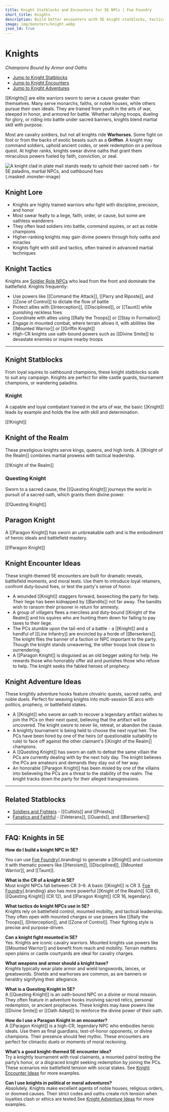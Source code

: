 ```yaml
---
title: Knight Statblocks and Encounters for 5E NPCs | Foe Foundry
short_title: Knights
description: Build better encounters with 5E knight statblocks, tactics, and adventure ideas. From loyal retainers to divine oathsworn champions, these martial NPCs bring honor and steel to your campaign.
image: img/monsters/knight.webp
json_ld: true
---
```


# Knights

*Champions Bound by Armor and Oaths*

- [Jump to Knight Statblocks](#knight-statblocks)
- [Jump to Knight Encounters](#knight-encounter-ideas)
- [Jump to Knight Adventures](#knight-adventure-ideas)

[[Knights]] are elite warriors sworn to serve a cause greater than themselves. Many serve monarchs, faiths, or noble houses, while others pursue their own ideals. They are trained from youth in the arts of war, steeped in honor, and armored for battle. Whether rallying troops, dueling for glory, or riding into battle under sacred banners, knights blend martial skill with purpose.

Most are cavalry soldiers, but not all knights ride **Warhorses**. Some fight on foot or from the backs of exotic beasts such as a **Griffon**. A knight may command soldiers, uphold ancient codes, or seek redemption on a perilous quest. At higher ranks, knights swear divine oaths that grant them miraculous powers fueled by faith, conviction, or zeal.

![A knight clad in plate mail stands ready to uphold their sacred oath - for 5E paladins, martial NPCs, and oathbound foes](../img/monsters/knight.webp){.masked .monster-image}

## Knight Lore

- Knights are highly trained warriors who fight with discipline, precision, and honor
- Most swear fealty to a liege, faith, order, or cause, but some are oathless wanderers
- They often lead soldiers into battle, command squires, or act as noble champions
- Higher-ranking knights may gain divine powers through holy oaths and miracles
- Knights fight with skill and tactics, often trained in advanced martial techniques

## Knight Tactics

Knights are [Soldier Role NPCs](../topics/monster_roles.md#soldier) who lead from the front and dominate the battlefield. Knights frequently:

- Use powers like [[Command the Attack]], [[Parry and Riposte]], and [[Zone of Control]] to dictate the flow of battle
- Protect allies with [[Interception]], [[Disciplined]], or [[Taunt]] while punishing reckless foes
- Coordinate with allies using [[Rally the Troops]] or [[Stay in Formation]]
- Engage in mounted combat, where terrain allows it, with abilities like [[Mounted Warrior]] or [[Griffin Knight]]
- High-CR knights use oath-bound powers such as [[Divine Smite]] to devastate enemies or inspire nearby troops

---

## Knight Statblocks

From loyal squires to oathbound champions, these knight statblocks scale to suit any campaign. Knights are perfect for elite castle guards, tournament champions, or wandering paladins.

### Knight

A capable and loyal combatant trained in the arts of war, the basic [[Knight]] leads by example and holds the line with skill and determination.

[[!Knight]]

## Knight of the Realm

These prestigious knights serve kings, queens, and high lords. A [[Knight of the Realm]] combines martial prowess with tactical leadership.

[[!Knight of the Realm]]

### Questing Knight

Sworn to a sacred cause, the [[Questing Knight]] journeys the world in pursuit of a sacred oath, which grants them divine power.

[[!Questing Knight]]

## Paragon Knight

A [[Paragon Knight]] has sworn an unbreakable oath and is the embodiment of heroic ideals and battlefield mastery.

[[!Paragon Knight]]

## Knight Encounter Ideas

These knight-themed 5E encounters are built for dramatic reveals, battlefield moments, and moral tests. Use them to introduce loyal retainers, confront duty-bound foes, or test the party's sense of honor.

- A wounded [[Knight]] staggers forward, beseeching the party for help. Their liege has been kidnapped by [[Bandits]] not far away. The bandits wish to ransom their prisoner in return for amnesty.
- A group of villagers flees a merciless and duty-bound [[Knight of the Realm]] and his squires who are hunting them down for failing to pay taxes to their liege.
- The PCs stumble upon the tail-end of a battle - a [[Knight]] and a handful of [[Line Infantry]] are encircled by a horde of [[Berserkers]]. The knight flies the banner of a faction or NPC important to the party. Though the knight stands unwavering, the other troops look close to surrendering.
- A [[Paragon Knight]] is disguised as an old begger asking for help. He rewards those who honorably offer aid and punishes those who refuse to help. The knight seeks the fabled heroes of prophecy.

## Knight Adventure Ideas

These knightly adventure hooks feature chivalric quests, sacred oaths, and noble duels. Perfect for weaving knights into multi-session 5E arcs with politics, prophecy, or battlefield stakes.

- A [[Knight]] who swore an oath to recover a legendary artifact wishes to join the PCs on their next quest, believing that the artifact will be uncovered. The knight swore to never lie, retreat, or abandon the cause. 
- A knightly tournament is being held to choose the next royal heir. The PCs have been hired by one of the heirs (of questionable suitability to rule) to face off against the other claimant's [[Knight of the Realm]] champions.
- A [[Questing Knight]] has sworn an oath to defeat the same villain the PCs are currently dealing with by the next holy day. The knight believes the PCs are amateurs and demands they stay out of her way.
- An honorable [[Paragon Knight]] has been misled by one of the villains into believeing the PCs are a threat to the stability of the realm. The knight tracks down the party for their alleged transgressions.

---

## Related Statblocks

- [Soldiers and Fighters](../families/soldiers_and_fighters.md) - [[Cultists]] and [[Priests]]
- [Fanatics and Faithful](../families/fanatics_and_faithful.md) - [[Veterans]], [[Guards]], and [[Berserkers]]

---

## FAQ: Knights in 5E

**How do I build a knight NPC in 5E?**  

You can use [Foe Foundry](../index.md){.branding} to generate a [[Knight]] and customize it with thematic powers like [[Heroism]], [[Disciplined]], [[Mounted Warrior]], and [[Taunt]].

**What is the CR of a knight in 5E?**  
Most knight NPCs fall between CR 3–9. A basic [[Knight]] is CR 3. [Foe Foundry](../index.md){.branding} also has more powerful [[Knight of the Realm]] (CR 6), [[Questing Knight]] (CR 12), and [[Paragon Knight]] (CR 16, legendary).

**What tactics do knight NPCs use in 5E?**  
Knights rely on battlefield control, mounted mobility, and tactical leadership. They often open with mounted charges or use powers like [[Rally the Troops]], [[Interception]], and [[Zone of Control]]. Their fighting style is precise and purpose-driven.

**Can a knight fight mounted in 5E?**  
Yes. Knights are iconic cavalry warriors. Mounted knights use powers like [[Mounted Warrior]] and benefit from reach and mobility. Terrain matters: open plains or castle courtyards are ideal for cavalry charges.

**What weapons and armor should a knight have?**  
Knights typically wear plate armor and wield longswords, lances, or greatswords. Shields and warhorses are common, as are banners or heraldry signifying their allegiance.

**What is a Questing Knight in 5E?**  
A [[Questing Knight]] is an oath-bound NPC on a divine or moral mission. They often feature in adventure hooks involving sacred relics, personal redemption, or ancient prophecies. These knights may have powers like [[Divine Smite]] or [[Oath Adept]] to reinforce the divine power of their oath.

**How do I use a Paragon Knight in an encounter?**  
A [[Paragon Knight]] is a high-CR, legendary NPC who embodies heroic ideals. Use them as final guardians, test-of-honor opponents, or divine champions. Their presence should feel mythic. These encounters are perfect for climactic duels or moments of moral reckoning.

**What’s a good knight-themed 5E encounter idea?**  
Try a knightly tournament with rival claimants, a mounted patrol testing the party’s honor, or a disgraced knight seeking redemption by joining the PCs. These scenarios mix battlefield tension with social stakes. See [Knight Encounter Ideas](#knight-encounter-ideas) for more examples.

**Can I use knights in political or moral adventures?**  
Absolutely. Knights make excellent agents of noble houses, religious orders, or doomed causes. Their strict codes and oaths create rich tension when loyalties clash or ethics are tested.See [Knight Adventure Ideas](#knight-adventure-ideas) for more examples.